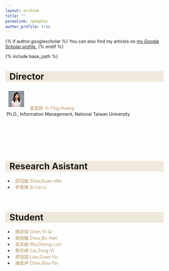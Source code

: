 ```yaml
---
layout: archive
title: ""
permalink: /people/
author_profile: true
---
```


{% if author.googlescholar %}
  You can also find my articles on <u><a href="{{author.googlescholar}}">my Google Scholar profile</a>.</u>
{% endif %}

{% include base_path %}

<!-- Director -->
<h1 style= "background:#efe8dc">&nbsp; Director</h1>
<p><img src="/images/Yi-ting.jpg" width="10%" height="10% align="left" style="padding:10px;"/>
   <font color="#b29362">&nbsp;黃意婷 Yi-Ting Huang</font><br>
   &nbsp;Ph.D., Information Management, National Taiwan University<br><br><br><br><br><br>
<br>

<!-- Research Asistant -->
<h1 style= "background:#efe8dc">&nbsp; Research Asistant</h1>
<ul>
  <li>
    <font color="#b29362">&nbsp;&nbsp;邵冠崴 Shao,Guan-Wei</font><br>
  </li>
  <li>
    <font color="#b29362">&nbsp;&nbsp;李熹琳 Si-Lin Li</font><br>
  </li>
</ul>
<br>

<!-- Student -->
<h1 style= "background:#efe8dc">&nbsp; Student</h1>
<ul>
  <li><font color="#b29362">&nbsp;&nbsp;陳羿琪 Chen,Yi-Qi</font></li>
  <li><font color="#b29362">&nbsp;&nbsp;周柏翰 Zhou,Bo-Han</font></li>
  <li><font color="#b29362">&nbsp;&nbsp;吳崇綸 Wu,Chong-Lun</font></li>
  <li><font color="#b29362">&nbsp;&nbsp;蔡宗嶧 Cai,Zong-Yi</font></li>
  <li><font color="#b29362">&nbsp;&nbsp;廖冠語 Liao,Guan-Yu</font></li>
  <li><font color="#b29362">&nbsp;&nbsp;陳柔尹 Chen,Rou-Yin</font></li>
</ul>
